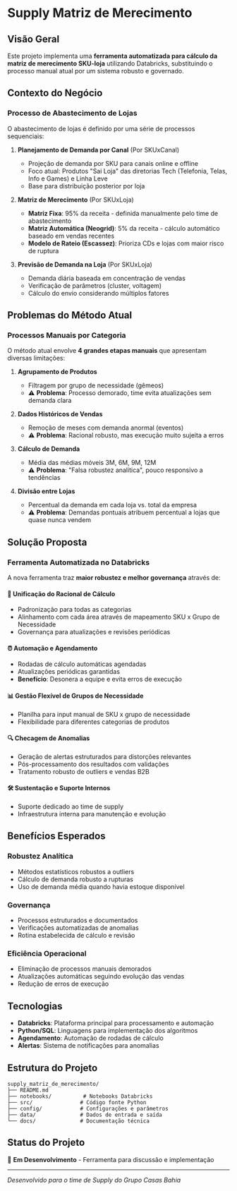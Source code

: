 # Supply Matriz de Merecimento

## Visão Geral

Este projeto implementa uma **ferramenta automatizada para cálculo da matriz de merecimento SKU-loja** utilizando Databricks, substituindo o processo manual atual por um sistema robusto e governado.

## Contexto do Negócio

### Processo de Abastecimento de Lojas

O abastecimento de lojas é definido por uma série de processos sequenciais:

1. **Planejamento de Demanda por Canal** (Por SKUxCanal)
   - Projeção de demanda por SKU para canais online e offline
   - Foco atual: Produtos "Sai Loja" das diretorias Tech (Telefonia, Telas, Info e Games) e Linha Leve
   - Base para distribuição posterior por loja

2. **Matriz de Merecimento** (Por SKUxLoja)
   - **Matriz Fixa**: 95% da receita - definida manualmente pelo time de abastecimento
   - **Matriz Automática (Neogrid)**: 5% da receita - cálculo automático baseado em vendas recentes
   - **Modelo de Rateio (Escassez)**: Prioriza CDs e lojas com maior risco de ruptura

3. **Previsão de Demanda na Loja** (Por SKUxLoja)
   - Demanda diária baseada em concentração de vendas
   - Verificação de parâmetros (cluster, voltagem)
   - Cálculo do envio considerando múltiplos fatores

## Problemas do Método Atual

### Processos Manuais por Categoria

O método atual envolve **4 grandes etapas manuais** que apresentam diversas limitações:

1. **Agrupamento de Produtos**
   - Filtragem por grupo de necessidade (gêmeos)
   - ⚠️ **Problema**: Processo demorado, time evita atualizações sem demanda clara

2. **Dados Históricos de Vendas**
   - Remoção de meses com demanda anormal (eventos)
   - ⚠️ **Problema**: Racional robusto, mas execução muito sujeita a erros

3. **Cálculo de Demanda**
   - Média das médias móveis 3M, 6M, 9M, 12M
   - ⚠️ **Problema**: "Falsa robustez analítica", pouco responsivo a tendências

4. **Divisão entre Lojas**
   - Percentual da demanda em cada loja vs. total da empresa
   - ⚠️ **Problema**: Demandas pontuais atribuem percentual a lojas que quase nunca vendem

## Solução Proposta

### Ferramenta Automatizada no Databricks

A nova ferramenta traz **maior robustez e melhor governança** através de:

#### 🔧 **Unificação do Racional de Cálculo**
- Padronização para todas as categorias
- Alinhamento com cada área através de mapeamento SKU x Grupo de Necessidade
- Governança para atualizações e revisões periódicas

#### ⏰ **Automação e Agendamento**
- Rodadas de cálculo automáticas agendadas
- Atualizações periódicas garantidas
- **Benefício**: Desonera a equipe e evita erros de execução

#### 📊 **Gestão Flexível de Grupos de Necessidade**
- Planilha para input manual de SKU x grupo de necessidade
- Flexibilidade para diferentes categorias de produtos

#### 🔍 **Checagem de Anomalias**
- Geração de alertas estruturados para distorções relevantes
- Pós-processamento dos resultados com validações
- Tratamento robusto de outliers e vendas B2B

#### 🛠️ **Sustentação e Suporte Internos**
- Suporte dedicado ao time de supply
- Infraestrutura interna para manutenção e evolução

## Benefícios Esperados

### Robustez Analítica
- Métodos estatísticos robustos a outliers
- Cálculo de demanda robusto a rupturas
- Uso de demanda média quando havia estoque disponível

### Governança
- Processos estruturados e documentados
- Verificações automatizadas de anomalias
- Rotina estabelecida de cálculo e revisão

### Eficiência Operacional
- Eliminação de processos manuais demorados
- Atualizações automáticas seguindo evolução das vendas
- Redução de erros de execução

## Tecnologias

- **Databricks**: Plataforma principal para processamento e automação
- **Python/SQL**: Linguagens para implementação dos algoritmos
- **Agendamento**: Automação de rodadas de cálculo
- **Alertas**: Sistema de notificações para anomalias

## Estrutura do Projeto

```
supply_matriz_de_merecimento/
├── README.md
├── notebooks/          # Notebooks Databricks
├── src/               # Código fonte Python
├── config/            # Configurações e parâmetros
├── data/              # Dados de entrada e saída
└── docs/              # Documentação técnica
```

## Status do Projeto

🚧 **Em Desenvolvimento** - Ferramenta para discussão e implementação

---

*Desenvolvido para o time de Supply do Grupo Casas Bahia*
